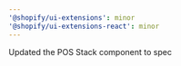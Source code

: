 ```yaml
---
'@shopify/ui-extensions': minor
'@shopify/ui-extensions-react': minor
---
```


Updated the POS Stack component to spec
